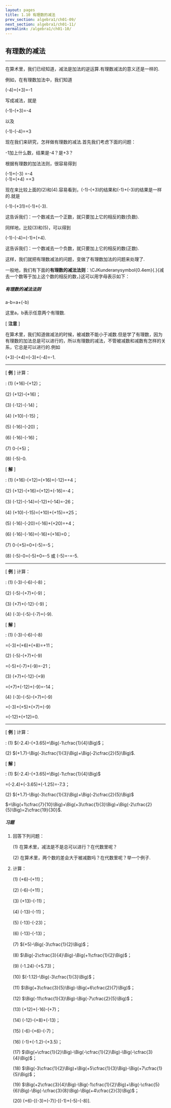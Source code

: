 ```yaml
---
layout: pages
title: 1.10 有理数的减法
prev_section: algebra1/ch01-09/
next_section: algebra1/ch01-11/
permalink: /algebra1/ch01-10/
---
```


有理数的减法
------------

----

在算术里，我们已经知道，减法是加法的逆运算.有理数减法的意义还是一样的.

例如，在有理数加法中，我们知道

(-4)+(+3)=-1

写成减法，就是

(-1)-(+3)=-4

以及

(-1)-(-4)=+3


现在我们来研究，怎祥做有理数的减法.首先我们考虑下面的问题：

-1加上什么数，结果是-4？是+3？

根据有理数的加法法则，很容易得到

(-1)+(-3) =-4  
(-1)+(+4) =+3

现在来比较上面的(2)和(4).容易看到，(-1)-(+3)的结果和(-1)+(-3)的结果是一样的.就是

(-1)-(+31)=(-1)+(-3).

这告诉我们：一个数减去一个正数，就只要加上它的相反的数(负数).

同样地，比较(3)和(5)，可以得到

(-1)-(-4)=(-1)+(+4).

这告诉我们：一个数减去一个负数，就只要加上它的相反的数(正数).

这样，我们就把有理数减法的问题，变做了有理数加法的问题来处理了.

一般地，我们有下面的**有理数的减法法则**：<span>\CJKunderanysymbol{0.4em}{.}{减去一个数等于加上这个数的相反的数，}</span>这可以用字母表示如下：

<div class="note info">
<h5>有理数的减法法则</h5>
<p>a-b=a+(-b)</p>
</div>

这里a，b表示任意两个有理数.

[ **注意** ]

在算术里，我们知道做减法的时候，被减数不能小于减数.但是学了有理数，因为有理数的加法总是可以进行的，所以有理数的减法，不管被减数和减数有怎样的关系，它总是可以进行的.例如

(+3)-(+4)=(-3)+(-4)=-1.


----

[ **例** ] 计算：

: (1) (+16)-(+12)；

  (2) (+12)-(+16)；

  (3) (-12)-(-14)；

  (4) (+10)-(-15)；

  (5) (-16)-(-20)；

  (6) (-16)-(-16)；

  (7) 0-(+5)；

  (8) (-5)-0.

[ **解** ] 

: (1) (+16)-(+12)=(+16)+(-12)=+4；  

  (2) (+12)-(+16)=(+12)+(-16)=-4；  

  (3) (-12)-(-14)=(-12)+(-14)=-26；  

  (4) (+10)-(-15)=(+10)+(+15)=+25；  

  (5) (-16)-(-20)=(-16)+(+20)=+4；  

  (6) (-16)-(-16)=(-16)+(+16)=0；  

  (7) 0-(+5)=0+(-5)=-5；  

  (8) (-5)-0=(-5)+0=-5 或 (-5)=-=-5.

----

[ **例** ] 计算：  

: (1) (-3)-(-6)-(-8)；  

  (2) (-5)-(+7)+(-9)；  

  (3) (+7)+(-12)-(-9)；  

  (4) (-3)-(-5)-(-7)+(-9).

[ **解** ]

: (1) (-3)-(-6)-(-8)  

  =(-3)+(+6)+(+8)=+11；  

  (2) (-5)-(+7)+(-9)  

  =(-5)+(-7)+(-9)=-21；  

  (3) (+7)+(-12)-(+9)  

  =(+7)+(-12)+(-9)=-14；  

  (4) (-3)-(-5)-(+7)+(-9)  

  =(-3)+(+5)+(+7)+(-9)  

  =(-12)+(+12)=0.


----

[ **例** ] 计算：  

: (1) $(-2.4)-(+3.65)+\Big(-1\cfrac{1}{4}\Big)$；  

  (2) $(+1.7)-\Big(-3\cfrac{1}{3}\Big)+\Big(-2\cfrac{2}{5}\Big)$.

[ **解** ] 

: (1) $(-2.4)-(+3.65)+\Big(-1\cfrac{1}{4}\Big)$  

  =(-2.4)+(-3.65)+(-1.25)=-7.3；  
  
  (2) $(+1.7)-\Big(-3\cfrac{1}{3}\Big)+\Big(-2\cfrac{2}{5}\Big)$ 
   
  $=\Big(+1\cfrac{7}{10}\Big)+\Big(+3\cfrac{1}{3}\Big)+\Big(-2\cfrac{2}{5}\Big)=2\cfrac{19}{30}$.

<div class="note">
<h5>习题</h5>
</div>

1.  回答下列问题：

    (1)  在算术里，减法是不是总可以进行？在代数里呢？

    (2)  在算术里，两个数的差会大于被减数吗？在代数里呢？举一个例子.

2.  计算：

    (1)  (+6)-(+11)；

    (2)  (-6)-(+11)；

    (3)  (+13)-(-11)；

    (4)  (-13)-(-11)；

    (5)  (-13)-(-23)；

    (6)  (-13)-(-13)；

    (7)  $(+5)-\Big(-3\cfrac{1}{2}\Big)$；

    (8)  $\Big(-2\cfrac{3}{4}\Big)-\Big(+1\cfrac{1}{2}\Big)$；

    (9)  (-1.24)-(+5.73)；

    (10) $(-1.12)-\Big(-3\cfrac{1}{3}\Big)$；

    (11) $\Big(+3\cfrac{3}{5}\Big)-\Big(+6\cfrac{2}{7}\Big)$；

    (12) $\Big(-11\cfrac{1}{3}\Big)-\Big(-7\cfrac{2}{5}\Big)$；

    (13) (+12)+(-16)-(+7)；

    (14) (-12)-(+8)+(-13)；

    (15) (-6)-(+6)-(-7)；

    (16) (-1)+(-1.2)-(+3.5)；

    (17) $\Big(+\cfrac{1}{2}\Big)-\Big(-\cfrac{1}{2}\Big)-\Big(-\cfrac{3}{4}\Big)$；

    (18) $\Big(-3\cfrac{1}{2}\Big)+\Big(+5\cfrac{1}{3}\Big)-\Big(+7\cfrac{1}{5}\Big)$；

    (19) $\Big(+2\cfrac{3}{4}\Big)-\Big(-1\cfrac{1}{2}\Big)+\Big(-\cfrac{5}{6}\Big)-\Big(-\cfrac{3}{8}\Big)-\Big(+4\cfrac{2}{3}\Big)$；

    (20) (+6)-[(-3)+(-7)]-[(-1)+(-5)-(-8)].
